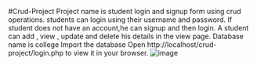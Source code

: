 #Crud-Project
Project name is student login and signup form using crud operations.
students can login using their username and password. If student does not have an account,he can signup and then login.
A student can add , view , update and delete his details in the view page.
Database name is college 
Import the database
Open http://localhost/crud-project/login.php to view it in your browser.
![image](https://user-images.githubusercontent.com/111574948/186152793-9b3916ef-565b-4784-a345-8d4ee77f4df9.png)
